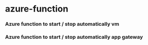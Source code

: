 # azure-function
### Azure function to start / stop automatically vm
### Azure function to start / stop automatically app gateway

